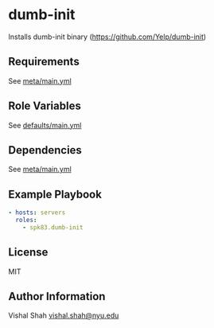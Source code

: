 dumb-init
=========

Installs dumb-init binary (https://github.com/Yelp/dumb-init)

Requirements
------------

See [meta/main.yml](meta/main.yml)

Role Variables
--------------

See [defaults/main.yml](defaults/main.yml)

Dependencies
------------

See [meta/main.yml](meta/main.yml)

Example Playbook
----------------

```yml
- hosts: servers
  roles:
    - spk83.dumb-init
```

License
-------

MIT

Author Information
------------------

Vishal Shah vishal.shah@nyu.edu